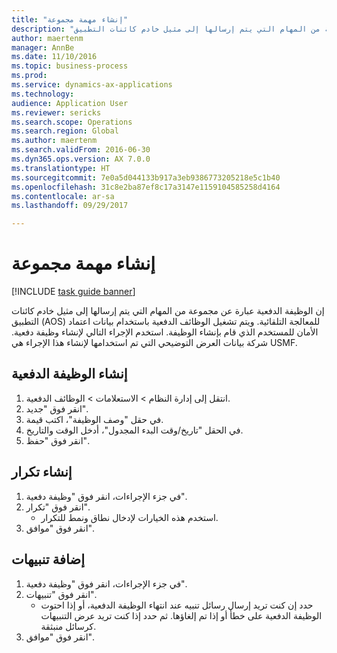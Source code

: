```yaml
--- 
title: "إنشاء مهمة مجموعة"
description: "إن الوظيفة الدفعية عبارة عن مجموعة من المهام التي يتم إرسالها إلى مثيل خادم كائنات التطبيق‬ (AOS) للمعالجة التلقائية."
author: maertenm
manager: AnnBe
ms.date: 11/10/2016
ms.topic: business-process
ms.prod: 
ms.service: dynamics-ax-applications
ms.technology: 
audience: Application User
ms.reviewer: sericks
ms.search.scope: Operations
ms.search.region: Global
ms.author: maertenm
ms.search.validFrom: 2016-06-30
ms.dyn365.ops.version: AX 7.0.0
ms.translationtype: HT
ms.sourcegitcommit: 7e0a5d044133b917a3eb9386773205218e5c1b40
ms.openlocfilehash: 31c8e2ba87ef8c17a3147e1159104585258d4164
ms.contentlocale: ar-sa
ms.lasthandoff: 09/29/2017

---
```

# <a name="create-a-batch-job"></a>إنشاء مهمة مجموعة

[!INCLUDE [task guide banner](../../includes/task-guide-banner.md)]

إن الوظيفة الدفعية عبارة عن مجموعة من المهام التي يتم إرسالها إلى مثيل خادم كائنات التطبيق‬ (AOS) للمعالجة التلقائية. ويتم تشغيل الوظائف الدفعية باستخدام بيانات اعتماد الأمان للمستخدم الذي قام بإنشاء الوظيفة. استخدم الإجراء التالي لإنشاء وظيفة دفعية. شركة بيانات العرض التوضيحي التي تم استخدامها لإنشاء هذا الإجراء هي USMF.


## <a name="create-the-batch-job"></a>إنشاء الوظيفة الدفعية
1. انتقل إلى إدارة النظام > الاستعلامات > الوظائف الدفعية.
2. انقر فوق "جديد".
3. في حقل "وصف الوظيفة"، اكتب قيمة.
4. في الحقل "تاريخ/وقت البدء المجدول‬"، أدخل الوقت والتاريخ.
5. انقر فوق "حفظ".

## <a name="create-a-recurrence"></a>إنشاء تكرار
1. في جزء الإجراءات، انقر فوق "وظيفة دفعية".
2. انقر فوق "تكرار".
    * استخدم هذه الخيارات لإدخال نطاق ونمط للتكرار.  
3. انقر فوق "موافق".

## <a name="add-alerts"></a>إضافة تنبيهات
1. في جزء الإجراءات، انقر فوق "وظيفة دفعية".
2. انقر فوق "تنبيهات".
    * حدد إن كنت تريد إرسال رسائل تنبيه عند انتهاء الوظيفة الدفعية‬، أو إذا احتوت الوظيفة الدفعية على خطأ أو إذا تم إلغاؤها. ثم حدد إذا كنت تريد عرض التنبيهات كرسائل منبثقة.   
3. انقر فوق "موافق".


